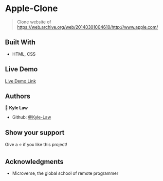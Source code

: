 # Apple-Clone
> Clone website of https://web.archive.org/web/20140301004610/http://www.apple.com/

## Built With

- HTML, CSS

## Live Demo

[Live Demo Link](https://rawcdn.githack.com/Kyle-Law/Apple-Clone/f076de689d46cba6c1feb8c19aaa92671878e8eb/index.html)


## Authors

👤 **Kyle Law**

- Github: [@Kyle-Law](https://github.com/Kyle-Law)

## Show your support

Give a ⭐️ if you like this project!

## Acknowledgments

- Microverse, the global school of remote programmer
